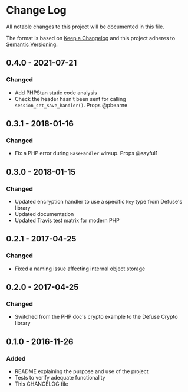 # Change Log
All notable changes to this project will be documented in this file.

The format is based on [Keep a Changelog](http://keepachangelog.com/)
and this project adheres to [Semantic Versioning](http://semver.org/).

## 0.4.0 - 2021-07-21
### Changed
- Add PHPStan static code analysis
- Check the header hasn't been sent for calling `session_set_save_handler()`. Props @pbearne

## 0.3.1 - 2018-01-16
### Changed
- Fix a PHP error during `BaseHandler` wireup. Props @sayful1

## 0.3.0 - 2018-01-15
### Changed
- Updated encryption handler to use a specific `Key` type from Defuse's library
- Updated documentation
- Updated Travis test matrix for modern PHP

## 0.2.1 - 2017-04-25
### Changed
- Fixed a naming issue affecting internal object storage

## 0.2.0 - 2017-04-25
### Changed
- Switched from the PHP doc's crypto example to the Defuse Crypto library

## 0.1.0 - 2016-11-26
### Added
- README explaining the purpose and use of the project
- Tests to verify adequate functionality
- This CHANGELOG file
